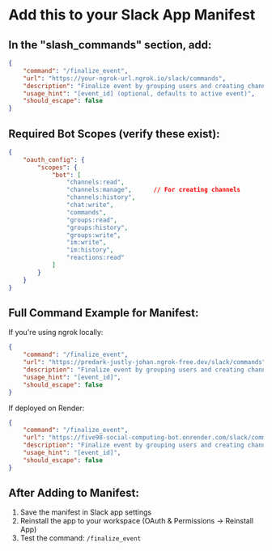 # Add this to your Slack App Manifest

## In the "slash_commands" section, add:

```json
{
    "command": "/finalize_event",
    "url": "https://your-ngrok-url.ngrok.io/slack/commands",
    "description": "Finalize event by grouping users and creating channels",
    "usage_hint": "[event_id] (optional, defaults to active event)",
    "should_escape": false
}
```

## Required Bot Scopes (verify these exist):

```json
{
    "oauth_config": {
        "scopes": {
            "bot": [
                "channels:read",
                "channels:manage",      // For creating channels
                "channels:history",
                "chat:write",
                "commands",
                "groups:read",
                "groups:history",
                "groups:write",
                "im:write",
                "im:history",
                "reactions:read"
            ]
        }
    }
}
```

## Full Command Example for Manifest:

If you're using ngrok locally:
```json
{
    "command": "/finalize_event",
    "url": "https://predark-justly-johan.ngrok-free.dev/slack/commands",
    "description": "Finalize event by grouping users and creating channels",
    "usage_hint": "[event_id]",
    "should_escape": false
}
```

If deployed on Render:
```json
{
    "command": "/finalize_event",
    "url": "https://five98-social-computing-bot.onrender.com/slack/commands",
    "description": "Finalize event by grouping users and creating channels",
    "usage_hint": "[event_id]",
    "should_escape": false
}
```

## After Adding to Manifest:

1. Save the manifest in Slack app settings
2. Reinstall the app to your workspace (OAuth & Permissions → Reinstall App)
3. Test the command: `/finalize_event`
